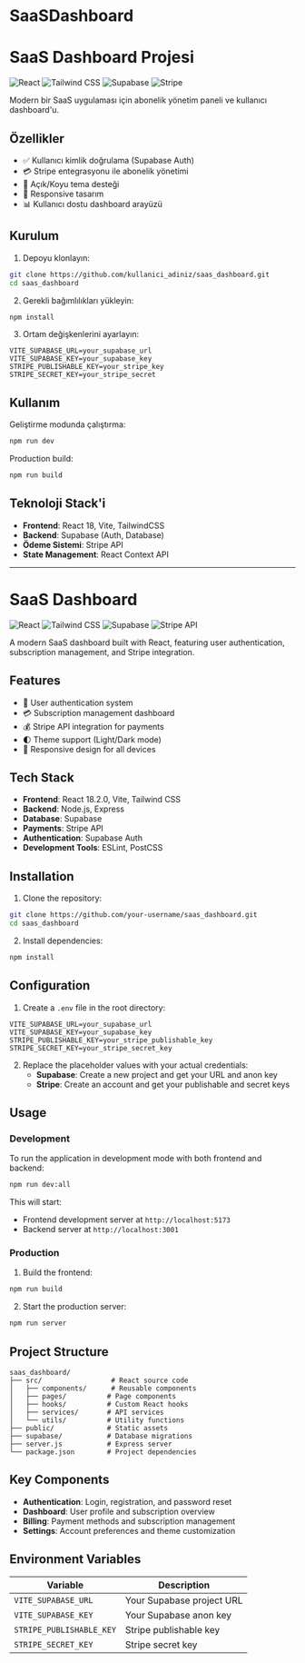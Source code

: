 # SaaSDashboard

# SaaS Dashboard Projesi

![React](https://img.shields.io/badge/React-18.2.0-blue)
![Tailwind CSS](https://img.shields.io/badge/Tailwind_CSS-3.3.3-blueviolet)
![Supabase](https://img.shields.io/badge/Supabase-2.53.0-3ECF8E)
![Stripe](https://img.shields.io/badge/Stripe-7.14.0-008CDD)

Modern bir SaaS uygulaması için abonelik yönetim paneli ve kullanıcı dashboard'u.

## Özellikler

- ✅ Kullanıcı kimlik doğrulama (Supabase Auth)
- 💳 Stripe entegrasyonu ile abonelik yönetimi
- 🌙 Açık/Koyu tema desteği
- 📱 Responsive tasarım
- 📊 Kullanıcı dostu dashboard arayüzü

## Kurulum

1. Depoyu klonlayın:
```bash
git clone https://github.com/kullanici_adiniz/saas_dashboard.git
cd saas_dashboard
```

2. Gerekli bağımlılıkları yükleyin:
```bash
npm install
```

3. Ortam değişkenlerini ayarlayın:
```env
VITE_SUPABASE_URL=your_supabase_url
VITE_SUPABASE_KEY=your_supabase_key
STRIPE_PUBLISHABLE_KEY=your_stripe_key
STRIPE_SECRET_KEY=your_stripe_secret
```

## Kullanım

Geliştirme modunda çalıştırma:
```bash
npm run dev
```

Production build:
```bash
npm run build
```

## Teknoloji Stack'i

- **Frontend**: React 18, Vite, TailwindCSS
- **Backend**: Supabase (Auth, Database)
- **Ödeme Sistemi**: Stripe API
- **State Management**: React Context API

---------------------------------------------------------------------------------------------------------------------------------------------------------------------------------------------------

# SaaS Dashboard

![React](https://img.shields.io/badge/React-18.2.0-blue)
![Tailwind CSS](https://img.shields.io/badge/Tailwind_CSS-3.3.3-blueviolet)
![Supabase](https://img.shields.io/badge/Supabase-2.53.0-3ECF8E)
![Stripe API](https://img.shields.io/badge/Stripe_API-7.14.0-008CDD)

A modern SaaS dashboard built with React, featuring user authentication, subscription management, and Stripe integration.

## Features
- 🔐 User authentication system
- 💳 Subscription management dashboard
- 💰 Stripe API integration for payments
- 🌓 Theme support (Light/Dark mode)
- 📱 Responsive design for all devices

## Tech Stack
- **Frontend**: React 18.2.0, Vite, Tailwind CSS
- **Backend**: Node.js, Express
- **Database**: Supabase
- **Payments**: Stripe API
- **Authentication**: Supabase Auth
- **Development Tools**: ESLint, PostCSS

## Installation

1. Clone the repository:
```bash
git clone https://github.com/your-username/saas_dashboard.git
cd saas_dashboard
```

2. Install dependencies:
```bash
npm install
```

## Configuration

1. Create a `.env` file in the root directory:
```env
VITE_SUPABASE_URL=your_supabase_url
VITE_SUPABASE_KEY=your_supabase_key
STRIPE_PUBLISHABLE_KEY=your_stripe_publishable_key
STRIPE_SECRET_KEY=your_stripe_secret_key
```

2. Replace the placeholder values with your actual credentials:
   - **Supabase**: Create a new project and get your URL and anon key
   - **Stripe**: Create an account and get your publishable and secret keys

## Usage

### Development
To run the application in development mode with both frontend and backend:
```bash
npm run dev:all
```

This will start:
- Frontend development server at `http://localhost:5173`
- Backend server at `http://localhost:3001`

### Production
1. Build the frontend:
```bash
npm run build
```

2. Start the production server:
```bash
npm run server
```

## Project Structure
```
saas_dashboard/
├── src/                 # React source code
│   ├── components/      # Reusable components
│   ├── pages/          # Page components
│   ├── hooks/          # Custom React hooks
│   ├── services/       # API services
│   └── utils/          # Utility functions
├── public/             # Static assets
├── supabase/           # Database migrations
├── server.js           # Express server
└── package.json        # Project dependencies
```

## Key Components
- **Authentication**: Login, registration, and password reset
- **Dashboard**: User profile and subscription overview
- **Billing**: Payment methods and subscription management
- **Settings**: Account preferences and theme customization

## Environment Variables
| Variable | Description |
|----------|-------------|
| `VITE_SUPABASE_URL` | Your Supabase project URL |
| `VITE_SUPABASE_KEY` | Your Supabase anon key |
| `STRIPE_PUBLISHABLE_KEY` | Stripe publishable key |
| `STRIPE_SECRET_KEY` | Stripe secret key |
